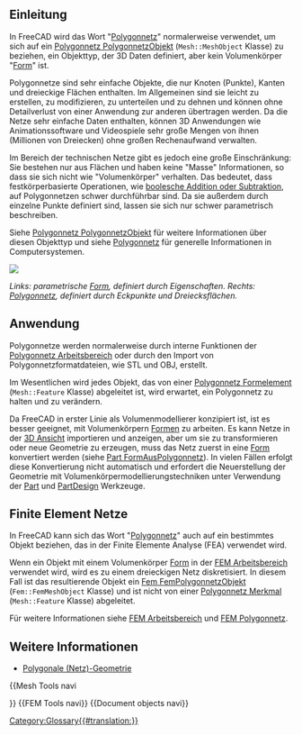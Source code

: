 

## Einleitung

In FreeCAD wird das Wort \"[Polygonnetz](Mesh/de.md)\" normalerweise verwendet, um sich auf ein [Polygonnetz PolygonnetzObjekt](Mesh_MeshObject/de.md) (`Mesh::MeshObject` Klasse) zu beziehen, ein Objekttyp, der 3D Daten definiert, aber kein Volumenkörper \"[Form](Shape/de.md)\" ist.

Polygonnetze sind sehr einfache Objekte, die nur Knoten (Punkte), Kanten und dreieckige Flächen enthalten. Im Allgemeinen sind sie leicht zu erstellen, zu modifizieren, zu unterteilen und zu dehnen und können ohne Detailverlust von einer Anwendung zur anderen übertragen werden. Da die Netze sehr einfache Daten enthalten, können 3D Anwendungen wie Animationssoftware und Videospiele sehr große Mengen von ihnen (Millionen von Dreiecken) ohne großen Rechenaufwand verwalten.

Im Bereich der technischen Netze gibt es jedoch eine große Einschränkung: Sie bestehen nur aus Flächen und haben keine \"Masse\" Informationen, so dass sie sich nicht wie \"Volumenkörper\" verhalten. Das bedeutet, dass festkörperbasierte Operationen, wie [boolesche Addition oder Subtraktion](Part_Boolean/de.md), auf Polygonnetzen schwer durchführbar sind. Da sie außerdem durch einzelne Punkte definiert sind, lassen sie sich nur schwer parametrisch beschreiben.

Siehe [Polygonnetz PolygonnetzObjekt](Mesh_MeshObject/de.md) für weitere Informationen über diesen Objekttyp und siehe [Polygonnetz](https://de.wikipedia.org/wiki/Polygonnetz) für generelle Informationen in Computersystemen.

![](images/Shape_and_mesh.svg )


*Links: parametrische [Form](Shape/de.md), definiert durch Eigenschaften. Rechts: [Polygonnetz](Mesh/de.md), definiert durch Eckpunkte und Dreiecksflächen.*

## Anwendung

Polygonnetze werden normalerweise durch interne Funktionen der [Polygonnetz Arbeitsbereich](Mesh_Workbench/de.md) oder durch den Import von Polygonnetzformatdateien, wie STL und OBJ, erstellt.

Im Wesentlichen wird jedes Objekt, das von einer [Polygonnetz Formelement](Mesh_Feature/de.md) (`Mesh::Feature` Klasse) abgeleitet ist, wird erwartet, ein Polygonnetz zu halten und zu verändern.

Da FreeCAD in erster Linie als Volumenmodellierer konzipiert ist, ist es besser geeignet, mit Volumenkörpern [Formen](Shape/de.md) zu arbeiten. Es kann Netze in der [3D Ansicht](3D_view.md) importieren und anzeigen, aber um sie zu transformieren oder neue Geometrie zu erzeugen, muss das Netz zuerst in eine [Form](Shape/de.md) konvertiert werden (siehe [Part FormAusPolygonnetz](Part_ShapeFromMesh/de.md)). In vielen Fällen erfolgt diese Konvertierung nicht automatisch und erfordert die Neuerstellung der Geometrie mit Volumenkörpermodellierungstechniken unter Verwendung der [Part](Part_Workbench/de.md) und [PartDesign](PartDesign_Workbench/de.md) Werkzeuge.

## Finite Element Netze 

In FreeCAD kann sich das Wort \"[Polygonnetz](Mesh/de.md)\" auch auf ein bestimmtes Objekt beziehen, das in der Finite Elemente Analyse (FEA) verwendet wird.

Wenn ein Objekt mit einem Volumenkörper [Form](Shape/de.md) in der [FEM Arbeitsbereich](FEM_Workbench/de.md) verwendet wird, wird es zu einem dreieckigen Netz diskretisiert. In diesem Fall ist das resultierende Objekt ein [Fem FemPolygonnetzObjekt](Fem_FemMeshObject/de.md) (`Fem::FemMeshObject` Klasse) und ist nicht von einer [Polygonnetz Merkmal](Mesh_Feature/de.md) (`Mesh::Feature` Klasse) abgeleitet.

Für weitere Informationen siehe [FEM Arbeitsbereich](FEM_Workbench/de.md) und [FEM Polygonnetz](FEM_Mesh/de.md).

## Weitere Informationen 

-   [Polygonale (Netz)-Geometrie](https://forum.freecadweb.org/viewtopic.php?f=8&t=47493)


{{Mesh Tools navi

}} {{FEM Tools navi}} {{Document objects navi}} 

[Category:Glossary{{\#translation:}}](Category:Glossary.md)
